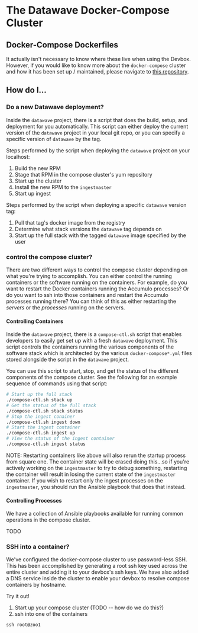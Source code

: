 # The Datawave Docker-Compose Cluster #

## Docker-Compose Dockerfiles ##
It actually isn't necessary to know where these live when using the Devbox.
However, if you would like to know more about the `docker-compose` cluster and how
it has been set up / maintained, please navigate to [this repository](TODO).

## How do I... ##

### Do a new Datawave deployment? ###

Inside the `datawave` project, there is a script that does the build, setup, and deployment for you
automatically. This script can either deploy the current version of the `datawave` project
in your local git repo, or you can specify a specific version of `datawave` by the tag.

Steps performed by the script when deploying the `datawave` project on your localhost:
1. Build the new RPM
1. Stage that RPM in the compose cluster's yum repository
1. Start up the cluster
1. Install the new RPM to the `ingestmaster`
1. Start up ingest

Steps performed by the script when deploying a specific `datawave` version tag:
1. Pull that tag's docker image from the registry
1. Determine what stack versions the `datawave` tag depends on
1. Start up the full stack with the tagged `datawave` image specified by the user 

### control the compose cluster? ###

There are two different ways to control the compose cluster depending on what you're trying to
accomplish. You can either control the running containers or the software running on the containers.
For example, do you want to restart the Docker containers running the Accumulo processes?
Or do you want to ssh into those containers and restart the Accumulo processes running there? You can
think of this as either restarting the *servers* or the *processes* running on the servers.

#### Controlling Containers ####

Inside the `datawave` project, there is a `compose-ctl.sh` script that enables developers to easily get
set up with a fresh `datawave` deployment. This script controls the containers running the various
components of the software stack which is architected by the various `docker-compose*.yml` files stored
alongside the script in the `datawave` project.

You can use this script to start, stop, and get the status of the different components of the compose cluster.
See the following for an example sequence of commands using that script:
```bash
# Start up the full stack
./compose-ctl.sh stack up
# Get the status of the full stack
./compose-ctl.sh stack status
# Stop the ingest conainer
./compose-ctl.sh ingest down
# Start the ingest container
./compose-ctl.sh ingest up
# View the status of the ingest container
./compose-ctl.sh ingest status
```
NOTE: Restarting containers like above will also rerun the startup process from square one. The container state will
be erased doing this...so if you're actively working on the `ingestmaster` to try to debug something, restarting the
container will result in losing the current state of the `ingestmaster` container. If you wish to restart only the ingest
processes on the `ingestmaster`, you should run the Ansible playbook that does that instead.

#### Controlling Processes ####

We have a collection of Ansible playbooks available for running common operations in the compose cluster.

TODO

### SSH into a container? ###

We've configured the docker-compose cluster to use password-less SSH. This has been accomplished
by generating a root ssh key used across the entire cluster and adding it to your devbox's ssh
keys. We have also added a DNS service inside the cluster to enable your devbox to resolve
compose containers by hostname.

Try it out!

1. Start up your compose cluster (TODO -- how do we do this?)
2. ssh into one of the containers
```
ssh root@zoo1
```